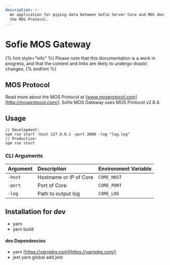 ```yaml
---
description: >-
  An application for piping data between Sofie Server Core and MOS devices using
  the MOS Protocol.
---
```


# Sofie MOS Gateway

{% hint style="info" %}
Please note that this documentation is a work in progress, and that the content and links are likely to undergo drastic changes.
{% endhint %}

## MOS Protocol

Read more about the MOS Protocol at [www.mosprotocol.com](http://mosprotocol.com/). Sofie MOS Gateway uses MOS Protocol v2.8.4.

## Usage

```text
// Development:
npm run start -host 127.0.0.1 -port 3000 -log "log.log"
// Production:
npm run start
```

### CLI Arguments

| Argument | Description | Environment Variable |
| :--- | :--- | :--- |
| `-host` | Hostname or IP of Core | `CORE_HOST` |
| `-port` | Port of Core | `CORE_PORT` |
| `-log` | Path to output log | `CORE_LOG` |

## Installation for dev

* yarn
* yarn build

#### dev Dependencies

* yarn [https://yarnpkg.com](https://yarnpkg.com/)
* jest yarn global add jest

